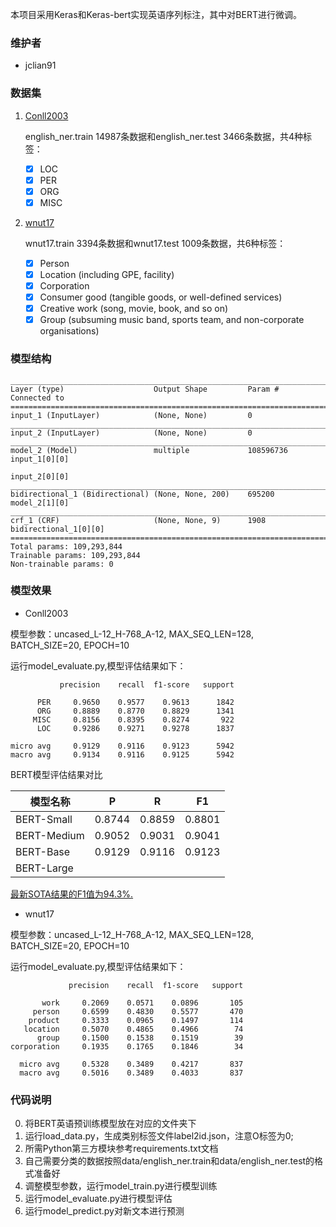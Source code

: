 本项目采用Keras和Keras-bert实现英语序列标注，其中对BERT进行微调。

### 维护者

- jclian91

### 数据集

1. [Conll2003](https://www.clips.uantwerpen.be/conll2003/ner/)

    english_ner.train 14987条数据和english_ner.test 3466条数据，共4种标签：
    
    + [x] LOC
    + [x] PER
    + [x] ORG
    + [x] MISC
    
2. [wnut17](https://noisy-text.github.io/2017/emerging-rare-entities.html)

    wnut17.train 3394条数据和wnut17.test 1009条数据，共6种标签：
    
    + [x] Person
    + [x] Location (including GPE, facility)
    + [x] Corporation
    + [x] Consumer good (tangible goods, or well-defined services)
    + [x] Creative work (song, movie, book, and so on)
    + [x] Group (subsuming music band, sports team, and non-corporate organisations)

### 模型结构

```
__________________________________________________________________________________________________
Layer (type)                    Output Shape         Param #     Connected to
==================================================================================================
input_1 (InputLayer)            (None, None)         0
__________________________________________________________________________________________________
input_2 (InputLayer)            (None, None)         0
__________________________________________________________________________________________________
model_2 (Model)                 multiple             108596736   input_1[0][0]
                                                                 input_2[0][0]                    
__________________________________________________________________________________________________
bidirectional_1 (Bidirectional) (None, None, 200)    695200      model_2[1][0]
__________________________________________________________________________________________________
crf_1 (CRF)                     (None, None, 9)      1908        bidirectional_1[0][0]
==================================================================================================
Total params: 109,293,844
Trainable params: 109,293,844
Non-trainable params: 0
```

### 模型效果

- Conll2003

模型参数：uncased_L-12_H-768_A-12, MAX_SEQ_LEN=128, BATCH_SIZE=20, EPOCH=10

运行model_evaluate.py,模型评估结果如下：

```
           precision    recall  f1-score   support

      PER     0.9650    0.9577    0.9613      1842
      ORG     0.8889    0.8770    0.8829      1341
     MISC     0.8156    0.8395    0.8274       922
      LOC     0.9286    0.9271    0.9278      1837

micro avg     0.9129    0.9116    0.9123      5942
macro avg     0.9134    0.9116    0.9125      5942
```

BERT模型评估结果对比

|模型名称|P|R|F1|
|---|---|---|---|
|BERT-Small|0.8744|0.8859|0.8801|
|BERT-Medium|0.9052|0.9031|0.9041|
|BERT-Base|0.9129|0.9116|0.9123|
|BERT-Large||||

[最新SOTA结果的F1值为94.3%.](https://github.com/sebastianruder/NLP-progress/blob/master/english/named_entity_recognition.md)

- wnut17

模型参数：uncased_L-12_H-768_A-12, MAX_SEQ_LEN=128, BATCH_SIZE=20, EPOCH=10

运行model_evaluate.py,模型评估结果如下：

```
             precision    recall  f1-score   support

       work     0.2069    0.0571    0.0896       105
     person     0.6599    0.4830    0.5577       470
    product     0.3333    0.0965    0.1497       114
   location     0.5070    0.4865    0.4966        74
      group     0.1500    0.1538    0.1519        39
corporation     0.1935    0.1765    0.1846        34

  micro avg     0.5328    0.3489    0.4217       837
  macro avg     0.5016    0.3489    0.4033       837
```


### 代码说明

0. 将BERT英语预训练模型放在对应的文件夹下
1. 运行load_data.py，生成类别标签文件label2id.json，注意O标签为0;
2. 所需Python第三方模块参考requirements.txt文档
3. 自己需要分类的数据按照data/english_ner.train和data/english_ner.test的格式准备好
4. 调整模型参数，运行model_train.py进行模型训练
5. 运行model_evaluate.py进行模型评估
6. 运行model_predict.py对新文本进行预测